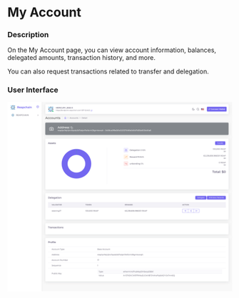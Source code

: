# My Account

### Description

On the My Account page, you can view account information, balances, delegated amounts, transaction history, and more.

You can also request transactions related to transfer and delegation.

### User Interface

![](<../../../.gitbook/assets/image (2).png>)



